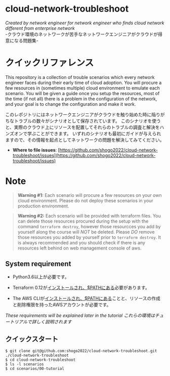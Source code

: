 # cloud-network-troubleshoot

_Created by network engineer for network engineer who finds cloud network different from enterprise network_  
-クラウド環境のネットワークが苦手なネットワークエンジニアがクラウドが得意になる問題集-

# クイックリファレンス

This repository is a collection of trouble scenarios which every network engineer faces during their early time of cloud adoption. You will procure a few resources in (sometimes multiple) cloud environment to emulate each scenario.
You will be given a guide once you setup the resources, most of the time (if not all) there is a problem in the configuration of the network, and your goal is to change the configuration and make it work.

このレポジトリにはネットワークエンジニアがクラウドを触り始めた時に陥りがちなトラブルの数々がシナリオとして保存されています。
このシナリオを使うと、実際のクラウド上にリソースを配置してそれらのトラブルの調査と解決をハンズオンで学ぶことができます。
いずれのシナリオも最初にガイドが与えられますので、その情報を起点としてネットワークの問題を解決してみてください。

- **Where to file issues**:
[https://github.com/shogo2022/cloud-network-troubleshoot/issues](https://github.com/shogo2022/cloud-network-troubleshoot/issues)

# Note

> **Warning #1:** Each scenario will procure a few resources on your own cloud environment. Please do not deploy these scenarios in your production environment.

> **Warning #2:** Each scenario will be provided with terraform files. You can delete those resources procured during the setup with the command `terraform destroy`, however those resourcces you add by yourself along the course will *NOT* be deleted. Please *DO* remove those resources you added by yourself prior to `terraform destroy`. It is always recommended and you should check if there is any resources left behind on web management console of aws.

## System requirement

* Python3.6以上が必要です。

* Terraform 0.12が[インストールされ、$PATHにある](https://learn.hashicorp.com/terraform/getting-started/install.html)必要があります。
* The AWS CLIが[インストールされ、$PATHにある](https://docs.aws.amazon.com/cli/latest/userguide/cli-chap-install.html)ことと、リソースの作成と削除権限を持ったAWSアカウントが必要です。

_These requirements will be explained later in the tutorial_
_これらの環境はチュートリアルで詳しく説明されます_

## クイックスタート

```
$ git clone git@github.com:shogo2022/cloud-network-troubleshoot.git ./cloud-network-troubleshoot
$ cd cloud-network-troubleshoot
$ ls -l scenarios
$ cd scenarios/00-tutorial